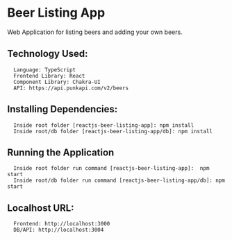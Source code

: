 # Beer Listing App
Web Application for listing beers and adding your own beers. 


## Technology Used:
      Language: TypeScript
      Frontend Library: React
      Component Library: Chakra-UI
      API: https://api.punkapi.com/v2/beers
     
## Installing Dependencies:
      Inside root folder [reactjs-beer-listing-app]: npm install
      Inside root/db folder [reactjs-beer-listing-app/db]: npm install

## Running the Application
      Inside root folder run command [reactjs-beer-listing-app]:  npm start
      Inside root/db folder run command [reactjs-beer-listing-app/db]: npm start

## Localhost URL:
      Frontend: http://localhost:3000
      DB/API: http://localhost:3004
